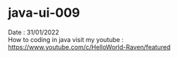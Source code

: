 # java-ui-009
Date : 31/01/2022<br/>
How to coding in java
visit my youtube : https://www.youtube.com/c/HelloWorld-Raven/featured
<br/><br/>
